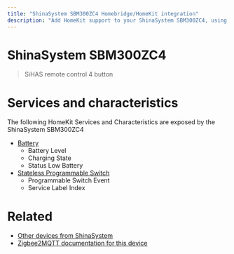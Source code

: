 ```yaml
---
title: "ShinaSystem SBM300ZC4 Homebridge/HomeKit integration"
description: "Add HomeKit support to your ShinaSystem SBM300ZC4, using Homebridge, Zigbee2MQTT and homebridge-z2m."
---
```

<!---
This file has been GENERATED using src/docgen/docgen.ts
DO NOT EDIT THIS FILE MANUALLY!
-->
# ShinaSystem SBM300ZC4
> SiHAS remote control 4 button


# Services and characteristics
The following HomeKit Services and Characteristics are exposed by
the ShinaSystem SBM300ZC4

* [Battery](../../battery.md)
  * Battery Level
  * Charging State
  * Status Low Battery
* [Stateless Programmable Switch](../../action.md)
  * Programmable Switch Event
  * Service Label Index


# Related
* [Other devices from ShinaSystem](../index.md#shinasystem)
* [Zigbee2MQTT documentation for this device](https://www.zigbee2mqtt.io/devices/SBM300ZC4.html)